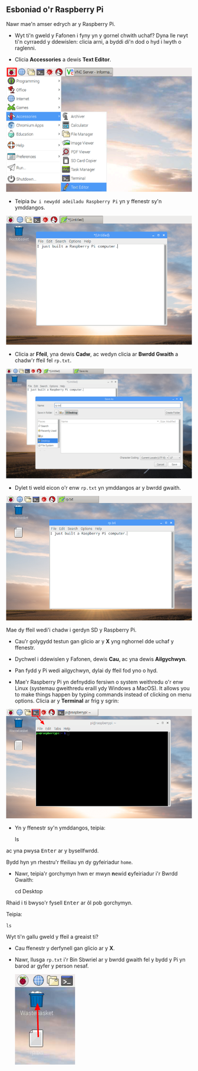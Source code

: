 ## Esboniad o'r Raspberry Pi

Nawr mae'n amser edrych ar y Raspberry Pi.

+ Wyt ti'n gweld y Fafonen i fyny yn y gornel chwith uchaf? Dyna lle rwyt ti'n cyrraedd y ddewislen: clicia arni, a byddi di'n dod o hyd i lwyth o raglenni.

+ Clicia **Accessories** a dewis **Text Editor**.

![sgrinlun](images/pi-accessories.png)

+ Teipia `Dw i newydd adeiladu Raspberry Pi` yn y ffenestr sy'n ymddangos.

![sgrinlun](images/pi-text-editor.png)

+ Clicia ar **Ffeil**, yna dewis **Cadw**, ac wedyn clicia ar **Bwrdd Gwaith** a chadw'r ffeil fel `rp.txt`.

![sgrinlun](images/pi-save.png)

+ Dylet ti weld eicon o'r enw `rp.txt` yn ymddangos ar y bwrdd gwaith.

![sgrinlun](images/pi-saved.png)

Mae dy ffeil wedi'i chadw i gerdyn SD y Raspberry Pi.

+ Cau'r golygydd testun gan glicio ar y **X** yng nghornel dde uchaf y ffenestr.

+ Dychwel i ddewislen y Fafonen, dewis **Cau**, ac yna dewis **Ailgychwyn**.

+ Pan fydd y Pi wedi ailgychwyn, dylai dy ffeil fod yno o hyd.

+ Mae'r Raspberry Pi yn defnyddio fersiwn o system weithredu o'r enw Linux (systemau gweithredu eraill ydy Windows a MacOS). It allows you to make things happen by typing commands instead of clicking on menu options. Clicia ar y **Terminal** ar frig y sgrin:

![sgrinlun](images/pi-command-prompt.png)

+ Yn y ffenestr sy'n ymddangos, teipia:

    ls
    

ac yna pwysa <kbd>Enter</kbd> ar y bysellfwrdd.

Bydd hyn yn rhestru'r ffeiliau yn dy gyfeiriadur `home`.

+ Nawr, teipia'r gorchymyn hwn er mwyn **n**ewid **c**yfeiriadur i'r Bwrdd Gwaith:

    cd Desktop
    

Rhaid i ti bwyso'r fysell <kbd>Enter</kbd> ar ôl pob gorchymyn.

Teipia:

    ls
    

Wyt ti'n gallu gweld y ffeil a greaist ti?

+ Cau ffenestr y derfynell gan glicio ar y **X**.

+ Nawr, llusga `rp.txt` i'r Bin Sbwriel ar y bwrdd gwaith fel y bydd y Pi yn barod ar gyfer y person nesaf.
    
    ![sgrinlun](images/pi-waste.png)